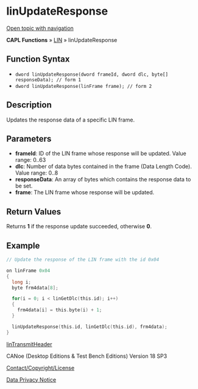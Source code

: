 # linUpdateResponse

[Open topic with navigation](../../../../../CANoeDEFamily.htm#Topics/CAPLFunctions/LIN/Functions/CAPLfunctionLINUpdateResponse.md)

**CAPL Functions** » [LIN](../CAPLfunctionsLINOverview.md) » linUpdateResponse

## Function Syntax

- `dword linUpdateResponse(dword frameId, dword dlc, byte[] responseData); // form 1`
- `dword linUpdateResponse(linFrame frame); // form 2`

## Description

Updates the response data of a specific LIN frame.

## Parameters

- **frameId**: ID of the LIN frame whose response will be updated. Value range: 0..63
- **dlc**: Number of data bytes contained in the frame (Data Length Code). Value range: 0..8
- **responseData**: An array of bytes which contains the response data to be set.
- **frame**: The LIN frame whose response will be updated.

## Return Values

Returns **1** if the response update succeeded, otherwise **0**.

## Example

```c
// Update the response of the LIN frame with the id 0x04

on linFrame 0x04
{
  long i;
  byte frm4data[8];

  for(i = 0; i < linGetDlc(this.id); i++)
  {
    frm4data[i] = this.byte(i) + 1;
  }

  linUpdateResponse(this.id, linGetDlc(this.id), frm4data);
}
```

[linTransmitHeader](CAPLfunctionLINTransmitHeader.md)

CANoe (Desktop Editions & Test Bench Editions) Version 18 SP3

[Contact/Copyright/License](../../../Shared/ContactCopyrightLicense.md)

[Data Privacy Notice](https://www.vector.com/int/en/company/get-info/privacy-policy/)
